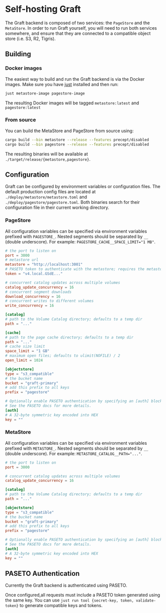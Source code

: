 # Self-hosting Graft

The Graft backend is composed of two services: the `PageStore` and the `MetaStore`. In order to run Graft yourself, you will need to run both services somewhere, and ensure that they are connected to a compatible object store (i.e. S3, R2, Tigris).

## Building

### Docker images

The easiest way to build and run the Graft backend is via the Docker images. Make sure you have [just] installed and then run:

```bash
just metastore-image pagestore-image
```

The resulting Docker images will be tagged `metastore:latest` and `pagestore:latest`

### From source

You can build the MetaStore and PageStore from source using:

```bash
cargo build --bin metastore --release --features precept/disabled
cargo build --bin pagestore --release --features precept/disabled
```

The resulting binaries will be available at `./target/release/{metastore,pagestore}`.

[just]: https://github.com/casey/just

## Configuration

Graft can be configured by environment variables or configuration files. The default production config files are located at `./deploy/metastore/metastore.toml` and `./deploy/pagestore/pagestore.toml`. Both binaries search for their configuration file in their current working directory.

### PageStore

All configuration variables can be specified via environment variables prefixed with `PAGESTORE_`. Nested segments should be separated by `__` (double underscore). For example: `PAGESTORE_CACHE__SPACE_LIMIT="1 MB"`.

```toml
# the port to listen on
port = 3000
# metastore url
metastore = "http://localhost:3001"
# PASETO token to authenticate with the metastore; requires the metastore to have authentication enabled.
token = "v4.local.GSdE..."

# concurrent catalog updates across multiple volumes
catalog_update_concurrency = 16
# concurrent segment downloads
download_concurrency = 16
# concurrent writes to different volumes
write_concurrency = 16

[catalog]
# path to the Volume Catalog directory; defaults to a temp dir
path = "..."

[cache]
# path to the page cache directory; defaults to a temp dir
path = "..."
# cache size limit
space_limit = "1 GB"
# maximum open files; defaults to ulimit(NOFILE) / 2
open_limit = 1024

[objectstore]
type = "s3_compatible"
# the bucket name
bucket = "graft-primary"
# add this prefix to all keys
prefix = "pagestore"

# Optionally enable PASETO authentication by specifying an [auth] block.
# See the PASETO docs for more details.
[auth]
# A 32-byte symmetric key encoded into HEX
key = ""
```

### MetaStore

All configuration variables can be specified via environment variables prefixed with `METASTORE_`. Nested segments should be separated by `__` (double underscore). For example: `METASTORE_CATALOG__PATH="..."`.

```toml
# the port to listen on
port = 3000

# concurrent catalog updates across multiple volumes
catalog_update_concurrency = 16

[catalog]
# path to the Volume Catalog directory; defaults to a temp dir
path = "..."

[objectstore]
type = "s3_compatible"
# the bucket name
bucket = "graft-primary"
# add this prefix to all keys
prefix = "pagestore"

# Optionally enable PASETO authentication by specifying an [auth] block.
# See the PASETO docs for more details.
[auth]
# A 32-byte symmetric key encoded into HEX
key = ""
```

## PASETO Authentication

Currently the Graft backend is authenticated using PASETO.

Once configured,all requests must include a PASETO token generated using the same key. You can use `just run tool {secret-key, token, validate-token}` to generate compatible keys and tokens.
